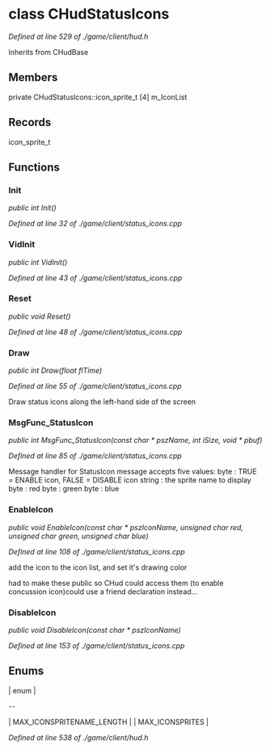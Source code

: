 # class CHudStatusIcons

*Defined at line 529 of ./game/client/hud.h*

Inherits from CHudBase



## Members

private CHudStatusIcons::icon_sprite_t [4] m_IconList



## Records

icon_sprite_t



## Functions

### Init

*public int Init()*

*Defined at line 32 of ./game/client/status_icons.cpp*

### VidInit

*public int VidInit()*

*Defined at line 43 of ./game/client/status_icons.cpp*

### Reset

*public void Reset()*

*Defined at line 48 of ./game/client/status_icons.cpp*

### Draw

*public int Draw(float flTime)*

*Defined at line 55 of ./game/client/status_icons.cpp*

 Draw status icons along the left-hand side of the screen

### MsgFunc_StatusIcon

*public int MsgFunc_StatusIcon(const char * pszName, int iSize, void * pbuf)*

*Defined at line 85 of ./game/client/status_icons.cpp*

 Message handler for StatusIcon message accepts five values:		byte   : TRUE = ENABLE icon, FALSE = DISABLE icon		string : the sprite name to display		byte   : red		byte   : green		byte   : blue

### EnableIcon

*public void EnableIcon(const char * pszIconName, unsigned char red, unsigned char green, unsigned char blue)*

*Defined at line 108 of ./game/client/status_icons.cpp*

 add the icon to the icon list, and set it's drawing color

had to make these public so CHud could access them (to enable concussion icon)could use a friend declaration instead...

### DisableIcon

*public void DisableIcon(const char * pszIconName)*

*Defined at line 153 of ./game/client/status_icons.cpp*



## Enums

| enum  |

--

| MAX_ICONSPRITENAME_LENGTH |
| MAX_ICONSPRITES |


*Defined at line 538 of ./game/client/hud.h*



